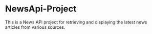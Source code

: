 # NewsApi-Project
This is a News API project for retrieving and displaying the latest news articles from various sources.
